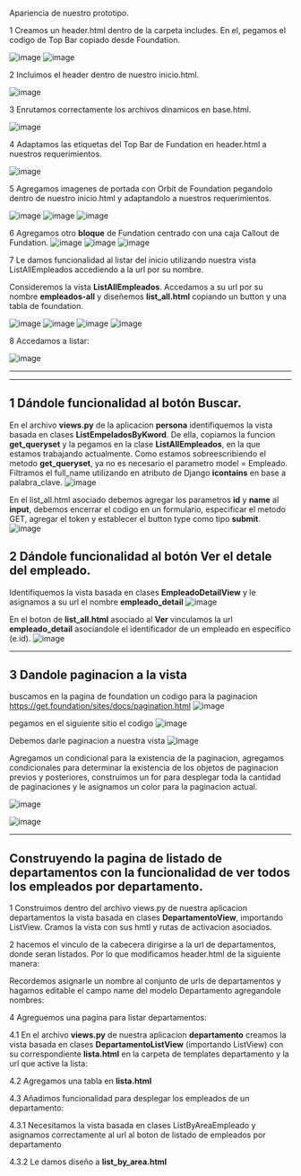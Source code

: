 Apariencia de nuestro prototipo.

1 Creamos un header.html dentro de la carpeta includes. En el, pegamos el codigo de Top Bar copiado desde Foundation.

![image](https://github.com/user-attachments/assets/224a338a-6e5e-43fc-aaab-9254ce8a7bae)
![image](https://github.com/user-attachments/assets/a594f417-46eb-46fc-9f17-fb17d4369640)

2 Incluimos el header dentro de nuestro inicio.html.

![image](https://github.com/user-attachments/assets/089bca2f-9429-499c-825c-f92429c016d6)

3 Enrutamos correctamente los archivos dinamicos en base.html.

![image](https://github.com/user-attachments/assets/64583535-d13e-4a19-84e5-37a3cfbaa9b4)

4 Adaptamos las etiquetas del Top Bar de Fundation en header.html a nuestros requerimientos.

![image](https://github.com/user-attachments/assets/ced51fab-a32f-4aa6-b884-8491d76a0687)

5 Agregamos imagenes de portada con Orbit de Foundation pegandolo dentro de nuestro inicio.html y adaptandolo a nuestros requerimientos. 

![image](https://github.com/user-attachments/assets/4a69616b-df36-4e7f-a40e-570e76a410a8)
![image](https://github.com/user-attachments/assets/334bc422-7c4c-415a-a3fe-550fb1086ac5)
![image](https://github.com/user-attachments/assets/8b1b3f8c-713e-40e0-bd9b-d9ae768c6c55)

6 Agregamos otro **bloque** de Fundation centrado con una caja Callout de Fundation.
![image](https://github.com/user-attachments/assets/869b897b-efe2-4511-be66-da8a0f64b540)
![image](https://github.com/user-attachments/assets/bb738792-6471-4551-82c9-00d621a5fb23)
![image](https://github.com/user-attachments/assets/012babb1-1232-474f-9db0-298ea9ca115d)

7 Le damos funcionalidad al listar del inicio utilizando nuestra vista ListAllEmpleados accediendo a la url por su nombre.

Consideremos la vista **ListAllEmpleados**. Accedamos a su url por su nombre **empleados-all** y diseñemos **list_all.html** copiando un button y una tabla de foundation.

![image](https://github.com/user-attachments/assets/09ca4d27-8823-4216-aafc-264b97bf521b)
![image](https://github.com/user-attachments/assets/b14f1c08-acd9-484b-b719-c2901a99063c)
![image](https://github.com/user-attachments/assets/b93f1154-12dc-482f-a21c-fefbd82273de)
![image](https://github.com/user-attachments/assets/eca40001-77cd-4bf7-8663-c2297565e635)

8 Accedamos a listar:

![image](https://github.com/user-attachments/assets/0c9c0e61-b046-4882-b64f-c8b492666544)

***
***
## 1 Dándole funcionalidad al botón **Buscar**.

En el archivo **views.py** de la aplicacion **persona** identifiquemos la vista basada en clases **ListEmpeladosByKword**. De ella, copiamos la funcion **get_queryset** y la pegamos en la clase **ListAllEmpleados**, en la que estamos trabajando actualmente. Como estamos sobreescribiendo el metodo **get_queryset**, ya no es necesario el parametro model = Empleado. Filtramos el full_name utilizando en atributo de Django **icontains** en base a palabra_clave.
![image](https://github.com/user-attachments/assets/f64a9c2d-79b7-4e71-a315-fa81174c0bcd)

En el list_all.html asociado debemos agregar los parametros **id** y **name** al **input**, debemos encerrar el codigo en un formulario, especificar el metodo GET, agregar el token y establecer el button type como tipo **submit**.
![image](https://github.com/user-attachments/assets/d055d064-502a-454c-8449-79cbfe0507f4)

## 2 Dándole funcionalidad al botón **Ver** el detale del empleado.

Identifiquemos la vista basada en clases **EmpleadoDetailView** y le asignamos a su url el nombre **empleado_detail**
![image](https://github.com/user-attachments/assets/78da1654-07c3-4f35-be62-1a08d9bd48c9)

En el boton de **list_all.html** asociado al **Ver** vinculamos la url **empleado_detail** asociandole el identificador de un empleado en especifico (e.id).
![image](https://github.com/user-attachments/assets/8f4df555-a90b-4f08-8774-2d1405851b84)
***

## 3 Dandole paginacion a la vista

buscamos en la pagina de foundation un codigo para la paginacion
https://get.foundation/sites/docs/pagination.html
![image](https://github.com/user-attachments/assets/43306d89-0641-410c-955b-9c1717c42e22)

pegamos en el siguiente sitio el codigo
![image](https://github.com/user-attachments/assets/00113110-6495-4db5-aa60-40e1553d2269)

Debemos darle paginacion a nuestra vista
![image](https://github.com/user-attachments/assets/c3c51605-86dd-4042-9cbc-10513f70ad47)

Agregamos un condicional para la existencia de la paginacion, agregamos condicionales para determinar la existencia de los objetos de paginacion previos y posteriores, 
construimos un for para desplegar toda la cantidad de paginaciones y le asignamos un color para la paginacion actual.

![image](https://github.com/user-attachments/assets/7349f529-f130-492e-a70d-2ff147f8c6b8)

![image](https://github.com/user-attachments/assets/665129b9-3a02-443f-a55a-e44bbefc9fff)

***
## Construyendo la pagina de listado de departamentos con la funcionalidad de ver todos los empleados por departamento.

1 Construimos dentro del archivo views.py de nuestra aplicacion departamentos la vista basada en clases **DepartamentoView**, importando ListView. Cramos la vista con sus hmtl y rutas de activacion asociados.



2 hacemos el vinculo de la cabecera dirigirse a la url de departamentos, donde seran listados. Por lo que modificamos header.html de la siguiente manera:

Recordemos asignarle un nombre al conjunto de urls de departamentos y hagamos editable el campo name del modelo Departamento agregandole nombres:



















4 Agreguemos una pagina para listar departamentos:

4.1 En el archivo **views.py** de nuestra aplicacion **departamento** creamos la vista basada en clases **DepartamentoListView** (importando ListView) con su correspondiente **lista.html** en la carpeta de templates departamento y la url que active la lista:

4.2 Agregamos una tabla en **lista.html**

4.3 Añadimos funcionalidad para desplegar los empleados de un departamento:

4.3.1 Necesitamos la vista basada en clases ListByAreaEmpleado y asignamos correctamente al url al boton de listado de empleados por departamento

4.3.2 Le damos diseño a **list_by_area.html**














